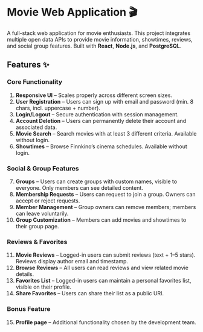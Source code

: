 # Movie Web Application 🎬  

A full-stack web application for movie enthusiasts. This project integrates multiple open data APIs to provide movie information, showtimes, reviews, and social group features. Built with **React**, **Node.js**, and **PostgreSQL**.  

## Features ✨  

### Core Functionality
1. **Responsive UI** – Scales properly across different screen sizes.  
2. **User Registration** – Users can sign up with email and password (min. 8 chars, incl. uppercase + number).  
3. **Login/Logout** – Secure authentication with session management.  
4. **Account Deletion** – Users can permanently delete their account and associated data.  
5. **Movie Search** – Search movies with at least 3 different criteria. Available without login.  
6. **Showtimes** – Browse Finnkino’s cinema schedules. Available without login.  

### Social & Group Features
7. **Groups** – Users can create groups with custom names, visible to everyone. Only members can see detailed content.  
8. **Membership Requests** – Users can request to join a group. Owners can accept or reject requests.  
9. **Member Management** – Group owners can remove members; members can leave voluntarily.  
10. **Group Customization** – Members can add movies and showtimes to their group page.  

### Reviews & Favorites
11. **Movie Reviews** – Logged-in users can submit reviews (text + 1–5 stars). Reviews display author email and timestamp.  
12. **Browse Reviews** – All users can read reviews and view related movie details.  
13. **Favorites List** – Logged-in users can maintain a personal favorites list, visible on their profile.  
14. **Share Favorites** – Users can share their list as a public URI.  

### Bonus Feature
15. **Profile page** – Additional functionality chosen by the development team.  


